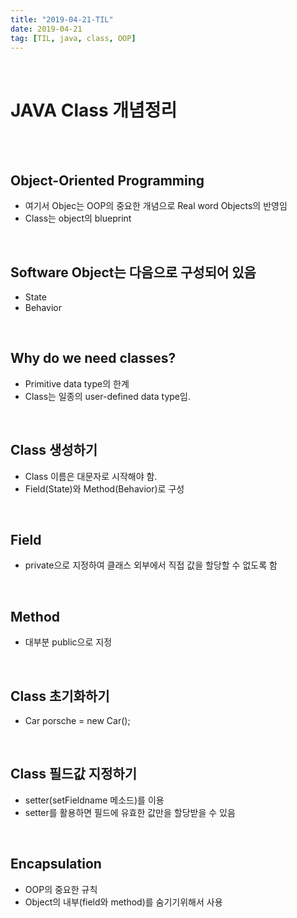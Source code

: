 ```yaml
---
title: "2019-04-21-TIL"
date: 2019-04-21
tag: [TIL, java, class, OOP]
---
```


<br>

# JAVA Class 개념정리

<br>
<br>

## Object-Oriented Programming

  * 여기서 Objec는 OOP의 중요한 개념으로 Real word Objects의 반영임
  * Class는 object의 blueprint

<br>

## Software Object는 다음으로 구성되어 있음

  * State
  * Behavior

<br>

## Why do we need classes?

  * Primitive data type의 한계
  * Class는 일종의 user-defined data type임.

<br>

## Class 생성하기

  * Class 이름은 대문자로 시작해야 함.
  *  Field(State)와 Method(Behavior)로 구성

<br>

## Field

  * private으로 지정하여 클래스 외부에서 직접 값을 할당할 수 없도록 함

<br>

## Method

  *  대부분 public으로 지정

<br>

## Class 초기화하기

  * Car porsche = new Car();

<br>

## Class 필드값 지정하기

  * setter(setFieldname 메소드)를 이용
  * setter를 활용하면 필드에 유효한 값만을 할당받을 수 있음

<br>

## Encapsulation

  *  OOP의 중요한 규칙
  *  Object의 내부(field와 method)를 숨기기위해서 사용

<br>
